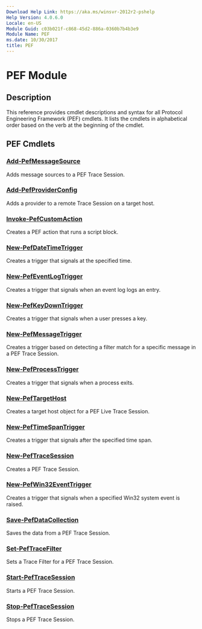 ```yaml
---
Download Help Link: https://aka.ms/winsvr-2012r2-pshelp
Help Version: 4.0.6.0
Locale: en-US
Module Guid: c03b021f-c868-45d2-886a-0360b7b4b3e9
Module Name: PEF
ms.date: 10/30/2017
title: PEF
---
```


# PEF Module
## Description
This reference provides cmdlet descriptions and syntax for all Protocol Engineering Framework (PEF) cmdlets. It lists the cmdlets in alphabetical order based on the verb at the beginning of the cmdlet.

## PEF Cmdlets
### [Add-PefMessageSource](./Add-PefMessageSource.md)
Adds message sources to a PEF Trace Session.

### [Add-PefProviderConfig](./Add-PefProviderConfig.md)
Adds a provider to a remote Trace Session on a target host.

### [Invoke-PefCustomAction](./Invoke-PefCustomAction.md)
Creates a PEF action that runs a script block.

### [New-PefDateTimeTrigger](./New-PefDateTimeTrigger.md)
Creates a trigger that signals at the specified time.

### [New-PefEventLogTrigger](./New-PefEventLogTrigger.md)
Creates a trigger that signals when an event log logs an entry.

### [New-PefKeyDownTrigger](./New-PefKeyDownTrigger.md)
Creates a trigger that signals when a user presses a key.

### [New-PefMessageTrigger](./New-PefMessageTrigger.md)
Creates a trigger based on detecting a filter match for a specific message in a PEF Trace Session.

### [New-PefProcessTrigger](./New-PefProcessTrigger.md)
Creates a trigger that signals when a process exits.

### [New-PefTargetHost](./New-PefTargetHost.md)
Creates a target host object for a PEF Live Trace Session.

### [New-PefTimeSpanTrigger](./New-PefTimeSpanTrigger.md)
Creates a trigger that signals after the specified time span.

### [New-PefTraceSession](./New-PefTraceSession.md)
Creates a PEF Trace Session.

### [New-PefWin32EventTrigger](./New-PefWin32EventTrigger.md)
Creates a trigger that signals when a specified Win32 system event is raised.

### [Save-PefDataCollection](./Save-PefDataCollection.md)
Saves the data from a PEF Trace Session.

### [Set-PefTraceFilter](./Set-PefTraceFilter.md)
Sets a Trace Filter for a PEF Trace Session.

### [Start-PefTraceSession](./Start-PefTraceSession.md)
Starts a PEF Trace Session.

### [Stop-PefTraceSession](./Stop-PefTraceSession.md)
Stops a PEF Trace Session.

